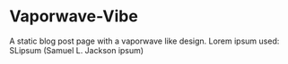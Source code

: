 # Vaporwave-Vibe

A static blog post page with a vaporwave like design.
Lorem ipsum used: SLipsum (Samuel L. Jackson ipsum)

